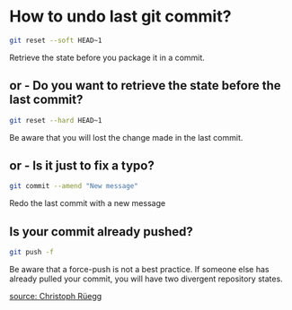 How to undo last git commit?
======

```sh
git reset --soft HEAD~1
```

Retrieve the state before you package it in a commit.


or - Do you want to retrieve the state before the last commit?
------

```sh
git reset --hard HEAD~1
```

Be aware that you will lost the change made in the last commit.


or - Is it just to fix a typo?
------

```sh
git commit --amend "New message"
```

Redo the last commit with a new message


Is your commit already pushed?
------

```sh
git push -f
```

Be aware that a force-push is not a best practice.
If someone else has already pulled your commit, you will have two divergent repository states.


[source: Christoph Rüegg](http://christoph.ruegg.name/blog/git-howto-revert-a-commit-already-pushed-to-a-remote-reposit.html)
